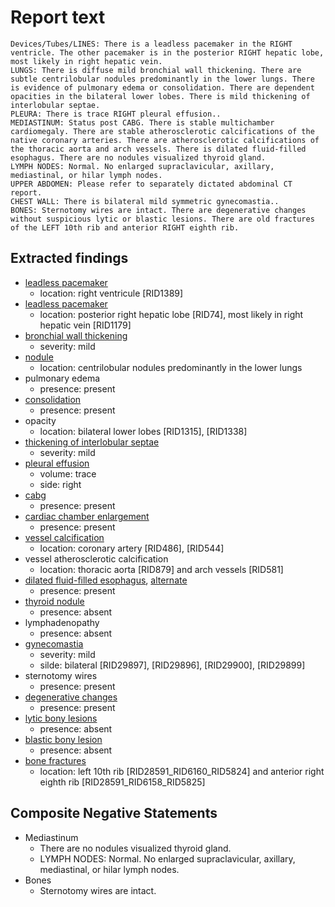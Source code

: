 # Report text

```text
Devices/Tubes/LINES: There is a leadless pacemaker in the RIGHT ventricle. The other pacemaker is in the posterior RIGHT hepatic lobe, most likely in right hepatic vein.
LUNGS: There is diffuse mild bronchial wall thickening. There are subtle centrilobular nodules predominantly in the lower lungs. There is evidence of pulmonary edema or consolidation. There are dependent opacities in the bilateral lower lobes. There is mild thickening of interlobular septae.
PLEURA: There is trace RIGHT pleural effusion..
MEDIASTINUM: Status post CABG. There is stable multichamber cardiomegaly. There are stable atherosclerotic calcifications of the native coronary arteries. There are atherosclerotic calcifications of the thoracic aorta and arch vessels. There is dilated fluid-filled esophagus. There are no nodules visualized thyroid gland.
LYMPH NODES: Normal. No enlarged supraclavicular, axillary, mediastinal, or hilar lymph nodes.
UPPER ABDOMEN: Please refer to separately dictated abdominal CT report.
CHEST WALL: There is bilateral mild symmetric gynecomastia..
BONES: Sternotomy wires are intact. There are degenerative changes without suspicious lytic or blastic lesions. There are old fractures of the LEFT 10th rib and anterior RIGHT eighth rib.
```

## Extracted findings

- [leadless pacemaker](../../definitions/hood/leadless-pacemaker.md)
  - location: right ventricule \[RID1389\]
- [leadless pacemaker](../../definitions/hood/leadless-pacemaker.md)
  - location: posterior right hepatic lobe \[RID74\], most likely in right hepatic vein \[RID1179\]
- [bronchial wall thickening](../../definitions/hood/bronchial-wall-thickening.json)
  - severity: mild
- [nodule](../../definitions/hood/pulmonary-nodule.json)
  - location: centrilobular nodules predominantly in the lower lungs
- pulmonary edema
  - presence: present
- [consolidation](../../definitions/smartreporting/consolidation.txt)
  - presence: present
- opacity
  - location: bilateral lower lobes \[RID1315\], \[RID1338\]
- [thickening of interlobular septae](../../definitions/hood/interlobular-septal-thickening.json)
  - severity: mild
- [pleural effusion](../../definitions/hood/pleural-effusion.json)
  - volume: trace
  - side: right
- [cabg](../../definitions/hood/cabg.json)
  - presence: present
- [cardiac chamber enlargement](../../definitions/upmedic/Cardiomegaly.cde.md)
  - presence: present
- [vessel calcification](../../definitions/nuance/coronary_artery_calcification.json)
  - location: coronary artery \[RID486\], \[RID544\]
- vessel atherosclerotic calcification
  - location: thoracic aorta \[RID879\] and arch vessels \[RID581\]
- [dilated fluid-filled esophagus](../../definitions/hood/esophageal-fluid.md), [alternate](../../definitions/hood/esophageal-dilation.md)
  - presence: present
- [thyroid nodule](../../definitions/hood/thyroid-nodule.md)
  - presence: absent
- lymphadenopathy
  - presence: absent
- [gynecomastia](../../definitions/hood/gynecomastia.json)
  - severity: mild
  - silde: bilateral \[RID29897\], \[RID29896\], \[RID29900\], \[RID29899\]
- sternotomy wires
  - presence: present
- [degenerative changes](../../definitions/nuance/thoracic_spine_degenerative_changes.json)
  - presence: present
- [lytic bony lesions](../../definitions/hood/lytic-lesion.md)
  - presence: absent
- [blastic bony lesion](../../definitions/hood/sclerotic-lesion.md)
  - presence: absent
- [bone fractures](../../definitions/hood/rib-fracture.md)
  - location: left 10th rib \[RID28591_RID6160_RID5824\] and anterior right eighth rib \[RID28591_RID6158_RID5825\]
  
## Composite Negative Statements

- Mediastinum
  - There are no nodules visualized thyroid gland.
  - LYMPH NODES: Normal. No enlarged supraclavicular, axillary, mediastinal, or hilar lymph nodes.
- Bones
  - Sternotomy wires are intact.

